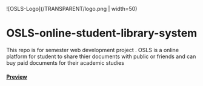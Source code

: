 ![OSLS-Logo](/TRANSPARENT/logo.png | width=50) 
# OSLS-online-student-library-system
 This repo is for semester web development project . OSLS is a online platform for student to share thier documents with public or friends and can buy paid documents for their academic studies
 #### [Preview](https://daniyaniazi.github.io/OSLS-online-student-library-system/)
